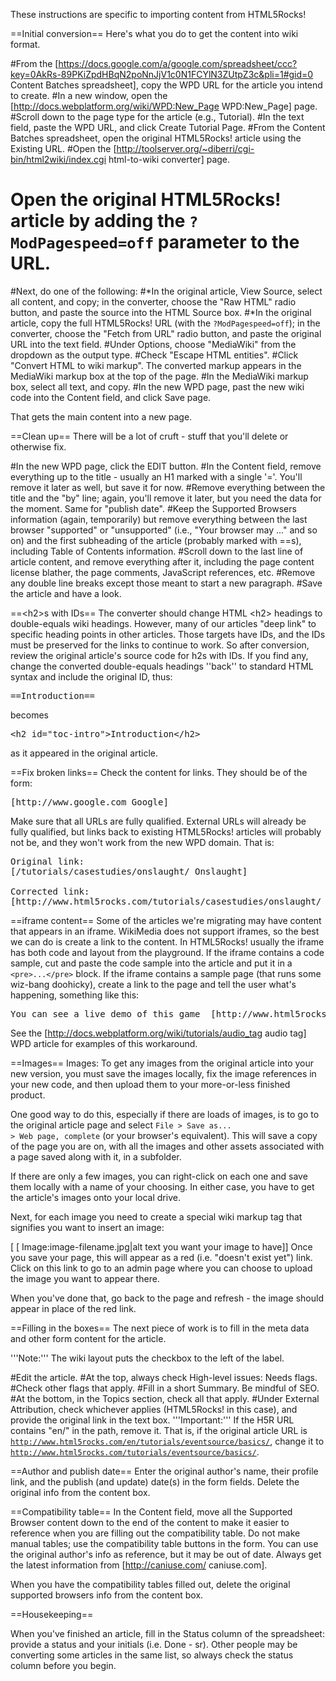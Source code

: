 These instructions are specific to importing content from HTML5Rocks!

==Initial conversion==
Here's what you do to get the content into wiki format.

#From the [https://docs.google.com/a/google.com/spreadsheet/ccc?key=0AkRs-89PKiZpdHBqN2poNnJjV1c0N1FCYlN3ZUtpZ3c&pli=1#gid=0 Content Batches spreadsheet], copy the WPD URL for the article you intend to create.
#In a new window, open the [http://docs.webplatform.org/wiki/WPD:New_Page WPD:New_Page] page.
#Scroll down to the page type for the article (e.g., Tutorial).
#In the text field, paste the WPD URL, and click Create Tutorial Page.
#From the Content Batches spreadsheet, open the original HTML5Rocks! article using the Existing URL.
#Open the [http://toolserver.org/~diberri/cgi-bin/html2wiki/index.cgi html-to-wiki converter] page.
# Open the original HTML5Rocks! article by adding the <code>?ModPagespeed=off</code> parameter to the URL.
#Next, do one of the following:
#*In the original article, View Source, select all content, and copy; in the converter, choose the "Raw HTML" radio button, and paste the source into the HTML Source box.
#*In the original article, copy the full HTML5Rocks! URL (with the <code>?ModPagespeed=off</code>); in the converter, choose the "Fetch from URL" radio button, and paste the original URL into the text field.
#Under Options, choose "MediaWiki" from the dropdown as the output type. 
#Check "Escape HTML entities".
#Click "Convert HTML to wiki markup". The converted markup appears in the MediaWiki markup box at the top of the page.
#In the MediaWiki markup box, select all text, and copy.
#In the new WPD page, past the new wiki code into the Content field, and click Save page.

That gets the main content into a new page.

==Clean up==
There will be a lot of cruft - stuff that you'll delete or otherwise fix.

#In the new WPD page, click the EDIT button.
#In the Content field, remove everything up to the title - usually an H1 marked with a single '='. You'll remove it later as well, but save it for now.
#Remove everything between the title and the "by" line; again, you'll remove it later, but you need the data for the moment. Same for "publish date".
#Keep the Supported Browsers information (again, temporarily) but remove everything between the last browser "supported" or "unsupported" (i.e., "Your browser may ..." and so on) and the first subheading of the article (probably marked with ==s), including Table of Contents information.
#Scroll down to the last line of article content, and remove everything after it, including the page content license blather, the page comments, JavaScript references, etc.
#Remove any double line breaks except those meant to start a new paragraph.
#Save the article and have a look.


==&lt;h2&gt;s with IDs==
The converter should change HTML &lt;h2&gt; headings to double-equals wiki headings. However, many of our articles "deep link" to specific heading points in other articles. Those targets have IDs, and the IDs must be preserved for the links to continue to work. So after conversion, review the original article's source code for h2s with IDs. If you find any, change the converted double-equals headings ''back'' to standard HTML syntax and include the original ID, thus: 

<pre>
==Introduction==
</pre>
becomes
<pre>
&lt;h2 id="toc-intro"&gt;Introduction&lt;/h2&gt;
</pre>
as it appeared in the original article.

==Fix broken links==
Check the content for links. They should be of the form: 
<pre>[http://www.google.com Google]</pre>

Make sure that all URLs are fully qualified. External URLs will already be fully qualified, but links back to existing HTML5Rocks! articles will probably not be, and they won't work from the new WPD domain. That is:

<pre>
Original link:
[/tutorials/casestudies/onslaught/ Onslaught]

Corrected link:
[http://www.html5rocks.com/tutorials/casestudies/onslaught/ Onslaught]
</pre>

==iframe content==
Some of the articles we're migrating may have content that appears in an iframe. WikiMedia does not support iframes, so the best we can do is create a link to the content. In HTML5Rocks! usually the iframe has both code and layout from the playground. If the iframe contains a code sample, cut and paste the code sample into the article and put it in a <code>&lt;pre&gt;...&lt;/pre&gt;</code> block. If the iframe contains a sample page (that runs some wiz-bang doohicky), create a link to the page and tell the user what's happening, something like this:

<pre>
You can see a live demo of this game  [http://www.html5rocks.com/tutorials/casestudies/onslaught/ here].
</pre> 

See the [http://docs.webplatform.org/wiki/tutorials/audio_tag audio tag] WPD article for examples of this workaround. 

==Images==
Images: To get any images from the original article into your new version, you must save the images locally, fix the image references in your new code, and then upload them to your more-or-less finished product. 

One good way to do this, especially if there are loads of images, is to go to the original article page and select <code>File &gt; Save as... &gt; Web page, complete</code> (or your browser's equivalent). This will save a copy of the page you are on, with all the images and other assets associated with a page saved along with it, in a subfolder.

If there are only a few images, you can right-click on each one and save them locally with a name of your choosing. In either case, you have to get the article's images onto your local drive.

Next, for each image you need to create a special wiki markup tag that signifies you want to insert an image:

[ [ Image:image-filename.jpg|alt text you want your image to have]]
Once you save your page, this will appear as a red (i.e. "doesn't exist yet") link. Click on this link to go to an admin page where you can choose to upload the image you want to appear there.

When you've done that, go back to the page and refresh - the image should appear in place of the red link.


==Filling in the boxes==
The next piece of work is to fill in the meta data and other form content for the article.

'''Note:''' The wiki layout puts the checkbox to the left of the label.

#Edit the article.
#At the top, always check High-level issues: Needs flags.
#Check other flags that apply.
#Fill in a short Summary. Be mindful of SEO.
#At the bottom, in the Topics section, check all that apply.
#Under External Attribution, check whichever applies (HTML5Rocks! in this case), and provide the original link in the text box. '''Important:''' If the H5R URL contains "en/" in the path, remove it. That is, if the original article URL is <code>http://www.html5rocks.com/en/tutorials/eventsource/basics/</code>, change it to <code>http://www.html5rocks.com/tutorials/eventsource/basics/</code>.

==Author and publish date==
Enter the original author's name, their profile link, and the publish (and update) date(s) in the form fields. Delete the original info from the content box.

==Compatibility table==
In the Content field, move all the Supported Browser content down to the end of the content to make it easier to reference when you are filling out the compatibility table. Do not make manual tables; use the compatibility table buttons in the form. You can use the original author's info as reference, but it may be out of date. Always get the latest information from [http://caniuse.com/ caniuse.com].

When you have the compatibility tables filled out, delete the original supported browsers info from the content box.

==Housekeeping==

When you've finished an article, fill in the Status column of the spreadsheet: provide a status and your initials (i.e. Done - sr). Other people may be converting some articles in the same list, so always check the status column before you begin.